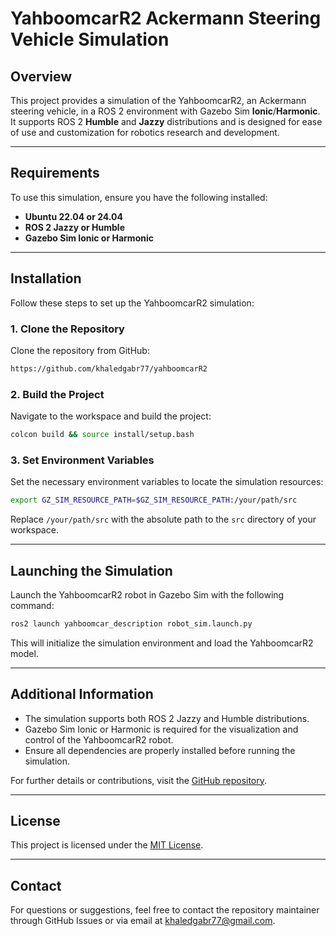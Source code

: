 # YahboomcarR2 Ackermann Steering Vehicle Simulation

## Overview
This project provides a simulation of the YahboomcarR2, an Ackermann steering vehicle, in a ROS 2 environment with Gazebo Sim **Ionic**/**Harmonic**. It supports ROS 2 **Humble** and **Jazzy** distributions and is designed for ease of use and customization for robotics research and development.

---

## Requirements
To use this simulation, ensure you have the following installed:

- **Ubuntu 22.04 or 24.04**
- **ROS 2 Jazzy or Humble**
- **Gazebo Sim Ionic or Harmonic**

---

## Installation

Follow these steps to set up the YahboomcarR2 simulation:

### 1. Clone the Repository
Clone the repository from GitHub:
```bash
https://github.com/khaledgabr77/yahboomcarR2
```

### 2. Build the Project
Navigate to the workspace and build the project:
```bash
colcon build && source install/setup.bash
```

### 3. Set Environment Variables
Set the necessary environment variables to locate the simulation resources:
```bash
export GZ_SIM_RESOURCE_PATH=$GZ_SIM_RESOURCE_PATH:/your/path/src
```
Replace `/your/path/src` with the absolute path to the `src` directory of your workspace.

---

## Launching the Simulation
Launch the YahboomcarR2 robot in Gazebo Sim with the following command:
```bash
ros2 launch yahboomcar_description robot_sim.launch.py
```

This will initialize the simulation environment and load the YahboomcarR2 model.

---

## Additional Information
- The simulation supports both ROS 2 Jazzy and Humble distributions.
- Gazebo Sim Ionic or Harmonic is required for the visualization and control of the YahboomcarR2 robot.
- Ensure all dependencies are properly installed before running the simulation.

For further details or contributions, visit the [GitHub repository](https://github.com/khaledgabr77/yahboomcarR2).

---

## License
This project is licensed under the [MIT License](LICENSE).

---

## Contact
For questions or suggestions, feel free to contact the repository maintainer through GitHub Issues or via email at khaledgabr77@gmail.com.


